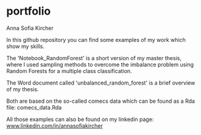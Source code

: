 # portfolio
Anna Sofia Kircher

In this github repository you can find some examples of my work which show my skills.

The 'Notebook_RandomForest' is a short version of my master thesis, where I used sampling methods to overcome the imbalance problem using Random Forests for a multiple class classification.

The Word document called 'unbalanced_random_forest' is a brief overview of my thesis.

Both are based on the so-called comecs data which can be found as a Rda file: comecs_data.Rda

All those examples can also be found on my linkedin page:
  www.linkedin.com/in/annasofiakircher
